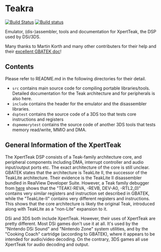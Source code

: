 # Teakra

[![Build Status](https://travis-ci.com/wwylele/teakra.svg?branch=master)](https://travis-ci.com/wwylele/teakra)
[![Build status](https://ci.appveyor.com/api/projects/status/mxr5tg4v8dafyqec/branch/master?svg=true)](https://ci.appveyor.com/project/wwylele/teakra/branch/master)

Emulator, (dis-)assembler, tools and documentation for XpertTeak, the DSP used by DSi/3DS.

Many thanks to Martin Korth and many other contributers for their help and their [excellent GBATEK doc](http://problemkaputt.de/gbatek.htm#dsixpertteakdsp)!

## Contents
Please refer to README.md in the following directories for their detail.
 - `src` contains main source code for compiling portable libraries/tools. Detailed documentation for the Teak architecture and for peripherals is also here.
 - `include` contains the header for the emulator and the disassembler libraries.
 - `dsptest` contains the source code of a 3DS too that tests core instructions and registers
 - `dspmemorytest` contains the source code of another 3DS tools that tests memory read/write, MMIO and DMA.

## General Information of the XpertTeak

The XpertTeak DSP consists of a Teak-family architecture core, and peripheral components including DMA, interrupt controller and audio input/output ports etc. The exact architecture of the core is still unclear. GBATEK states that the architecture is TeakLite II, the successor of the TeakLite architecture. Their evidence is the TeakLite II disassembler bundled in RealView Developer Suite. However, a Teak family debugger from [here](www.lauterbach.com) shows that the "TEAK(-REVA, -REVB, DEV-A0, -RTL2_0)" contains very similar registers and instruction set described in GBATEK, while the "TeakLite-II" contains very different registers and instructions. This shows that the core architecture is likely the original Teak, introduced along with TeakLite as a "non-Lite" expansion to it.

DSi and 3DS both include XpertTeak. However, their uses of XpertTeak are pretty different. Most DSi games don't use it at all. It's used by the "Nintendo DSi Sound" and "Nintendo Zone" system utilities, and by the "Cooking Coach" cartridge (according to GBATEK), where it appears to be intended for audio/video decoding. On the contrary, 3DS games all use XpertTeak for audio decoding and output.
